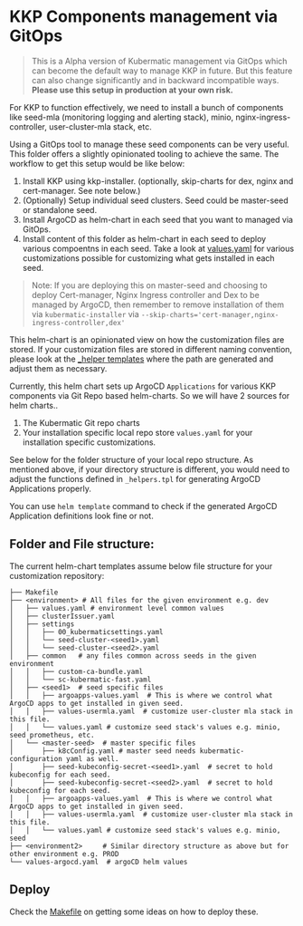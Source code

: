 # KKP Components management via GitOps

> This is a Alpha version of Kubermatic management via GitOps which can become the default way to manage KKP in future. But this feature can also change significantly and in backward incompatible ways. **Please use this setup in production at your own risk.**

For KKP to function effectively, we need to install a bunch of components like seed-mla (monitoring logging and alerting stack), minio, nginx-ingress-controller, user-cluster-mla stack, etc.

Using a GitOps tool to manage these seed components can be very useful. This folder offers a slightly opinionated tooling to achieve the same. The workflow to get this setup would be like below:

1. Install KKP using kkp-installer. (optionally, skip-charts for dex, nginx and cert-manager. See note below.)
1. (Optionally) Setup individual seed clusters. Seed could be master-seed or standalone seed. 
1. Install ArgoCD as helm-chart in each seed that you want to managed via GitOps.
1. Install content of this folder as helm-chart in each seed to deploy various compoentns in each seed. Take a look at [values.yaml](./values.yaml) for various customizations possible for customizing what gets installed in each seed.

> Note: If you are deploying this on master-seed and choosing to deploy Cert-manager, Nginx Ingress controller and Dex to be managed by ArgoCD, then remember to remove installation of them via `kubermatic-installer` via `--skip-charts='cert-manager,nginx-ingress-controller,dex'`

This helm-chart is an opinionated view on how the customization files are stored. If your customization files are stored in different naming convention, please look at the [_helper templates](./templates/_helpers.tpl) where the path are generated and adjust them as necessary.

Currently, this helm chart sets up ArgoCD `Applications` for various KKP components via Git Repo based helm-charts. So we will have 2 sources for helm charts..
1. The Kubermatic Git repo charts
1. Your installation specific local repo store `values.yaml` for your installation specific customizations. 

See below for the folder structure of your local repo structure. As mentioned above, if your directory structure is different, you would need to adjust the functions defined in `_helpers.tpl` for generating ArgoCD Applications properly.

You can use `helm template` command to check if the generated ArgoCD Application definitions look fine or not.

## Folder and File structure:

The current helm-chart templates assume below file structure for your customization repository:

```shell
├── Makefile
├── <environment> # All files for the given environment e.g. dev
│   ├── values.yaml # environment level common values
│   ├── clusterIssuer.yaml
│   ├── settings
│   │   ├── 00_kubermaticsettings.yaml
│   │   └── seed-cluster-<seed1>.yaml
│   │   └── seed-cluster-<seed2>.yaml
│   ├── common   # any files common across seeds in the given environment
│   │   ├── custom-ca-bundle.yaml 
│   │   └── sc-kubermatic-fast.yaml
│   ├── <seed1>  # seed specific files
│   │   ├── argoapps-values.yaml  # This is where we control what ArgoCD apps to get installed in given seed.
│   │   ├── values-usermla.yaml  # customize user-cluster mla stack in this file.
│   │   └── values.yaml # customize seed stack's values e.g. minio, seed prometheus, etc.
│   └── <master-seed>  # master specific files
│       ├── k8cConfig.yaml # master seed needs kubermatic-configuration yaml as well.
│       ├── seed-kubeconfig-secret-<seed1>.yaml  # secret to hold kubeconfig for each seed.
│       ├── seed-kubeconfig-secret-<seed2>.yaml  # secret to hold kubeconfig for each seed.
│   │   ├── argoapps-values.yaml  # This is where we control what ArgoCD apps to get installed in given seed.
│   │   ├── values-usermla.yaml  # customize user-cluster mla stack in this file.
│   │   └── values.yaml # customize seed stack's values e.g. minio, seed 
├── <environment2>     # Similar directory structure as above but for other environment e.g. PROD
└── values-argocd.yaml  # argoCD helm values
```

## Deploy
Check the [Makefile](./proposed-dir-structure/Makefile) on getting some ideas on how to deploy these.

